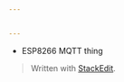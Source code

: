 ```yaml
---


---
```


<ul>
<li>ESP8266 MQTT thing</li>
</ul>
<blockquote>
<p>Written with <a href="https://stackedit.io/">StackEdit</a>.</p>
</blockquote>

<!--stackedit_data:
eyJoaXN0b3J5IjpbLTE1NjU5NzMwODBdfQ==
-->